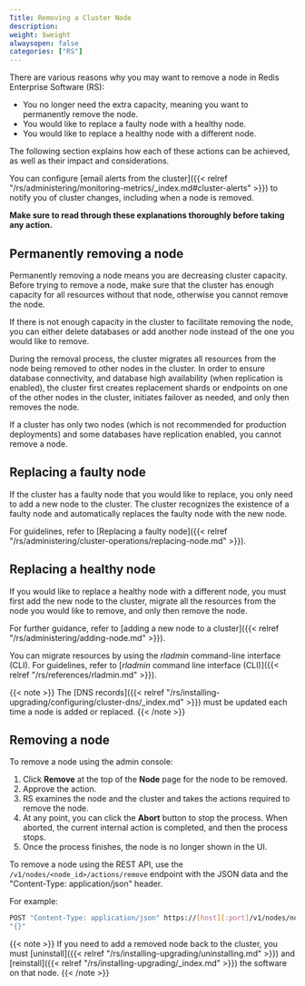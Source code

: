 ```yaml
---
Title: Removing a Cluster Node
description:
weight: $weight
alwaysopen: false
categories: ["RS"]
---
```

There are various reasons why you may want to remove a node in Redis
Enterprise Software (RS):

- You no longer need the extra capacity, meaning you want to permanently remove the node.
- You would like to replace a faulty node with a healthy node.
- You would like to replace a healthy node with a different node.

The following section explains how each of these actions can be
achieved, as well as their impact and considerations.

You can configure [email alerts from the cluster]({{< relref "/rs/administering/monitoring-metrics/_index.md#cluster-alerts" >}}) to notify you of cluster changes, including when a node is removed.

**Make sure to read through these explanations thoroughly before taking
any action.**

## Permanently removing a node

Permanently removing a node means you are decreasing cluster capacity.
Before trying to remove a node, make sure that the cluster has enough
capacity for all resources without that node, otherwise you cannot remove the node.

If there is not enough capacity in the cluster to facilitate removing
the node, you can either delete databases or add another node instead of
the one you would like to remove.

During the removal process, the cluster migrates all resources from the
node being removed to other nodes in the cluster. In order to ensure
database connectivity, and database high availability (when replication
is enabled), the cluster first creates replacement shards or endpoints
on one of the other nodes in the cluster, initiates failover as needed,
and only then removes the node.

If a cluster has only two nodes (which is not recommended for production
deployments) and some databases have replication enabled, you cannot remove a node.

## Replacing a faulty node

If the cluster has a faulty node that you would like to replace, you
only need to add a new node to the cluster. The cluster recognizes the
existence of a faulty node and automatically replaces the faulty node
with the new node.

For guidelines, refer to [Replacing a faulty
node]({{< relref "/rs/administering/cluster-operations/replacing-node.md" >}}).

## Replacing a healthy node

If you would like to replace a healthy node with a different node, you
must first add the new node to the cluster, migrate all the resources
from the node you would like to remove, and only then remove the node.

For further guidance, refer to [adding a new node to a
cluster]({{< relref "/rs/administering/adding-node.md" >}}).

You can migrate resources by using the *rladmin* command-line interface
(CLI). For guidelines, refer to [*rladmin* command line interface
(CLI)]({{< relref "/rs/references/rladmin.md" >}}).

{{< note >}}
The [DNS records]({{< relref "/rs/installing-upgrading/configuring/cluster-dns/_index.md" >}}) must be updated each time a node is added or replaced.
{{< /note >}}

## Removing a node

To remove a node using the admin console:

1. Click **Remove** at the top of the **Node** page for the node to be
    removed.
1. Approve the action.
1. RS examines the node and the cluster and takes the actions required
    to remove the node.
1. At any point, you can click the **Abort** button to stop the
    process. When aborted, the current internal action is completed, and
    then the process stops.
1. Once the process finishes, the node is no longer shown in
    the UI.

To remove a node using the REST API, use the `/v1/nodes/<node_id>/actions/remove` endpoint with the JSON data and the "Content-Type: application/json" header.

For example:

```sh
POST "Content-Type: application/json" https://[host][:port]/v1/nodes/node_id/actions/remove
"{}"
```

{{< note >}}
If you need to add a removed node back to the cluster,
you must [uninstall]({{< relref "/rs/installing-upgrading/uninstalling.md" >}})
and [reinstall]({{< relref "/rs/installing-upgrading/_index.md" >}}) the software on that node.
{{< /note >}}
